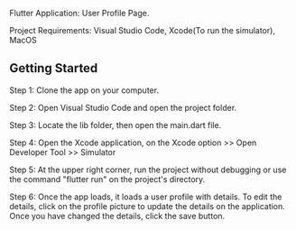 Flutter Application: User Profile Page.

Project Requirements: Visual Studio Code, Xcode(To run the simulator), MacOS

## Getting Started

Step 1: Clone the app on your computer.

Step 2: Open Visual Studio Code and open the project folder.

Step 3: Locate the lib folder, then open the main.dart file.

Step 4: Open the Xcode application, on the Xcode option >> Open Developer Tool >> Simulator

Step 5: At the upper right corner, run the project without debugging or use the command "flutter run" on the project's directory.

Step 6: Once the app loads, it loads a user profile with details. To edit the details, click on the profile picture to update the details on the application. Once you have changed the details, click the save button.


